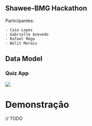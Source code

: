 Shawee-BMG Hackathon 
------------------------

Participantes:
```
- Caio Lopes
- Gabrielle Azevedo
- Rafael Rêgo
- Belit Morais
````

## Data Model

### Quiz App

![](diagrams/QuizDataModel.png)

# Demonstração
// TODO

